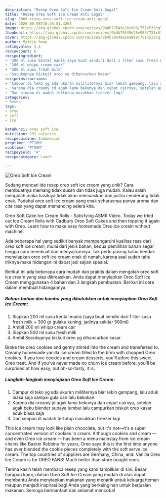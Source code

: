 ```yaml
---
description: "Resep Oreo Soft Ice Cream Anti Gagal"
title: "Resep Oreo Soft Ice Cream Anti Gagal"
slug: 3060-resep-oreo-soft-ice-cream-anti-gagal
date: 2020-05-08T18:40:51.426Z
image: https://img-global.cpcdn.com/recipes/9b4b79549e26e989/751x532cq70/oreo-soft-ice-cream-foto-resep-utama.jpg
thumbnail: https://img-global.cpcdn.com/recipes/9b4b79549e26e989/751x532cq70/oreo-soft-ice-cream-foto-resep-utama.jpg
cover: https://img-global.cpcdn.com/recipes/9b4b79549e26e989/751x532cq70/oreo-soft-ice-cream-foto-resep-utama.jpg
author: Mattie Rowe
ratingvalue: 3.4
reviewcount: 6
recipeingredient:
- "200 ml susu kental manis saya buat sendiri dari 1 liter susu fresh milk  300 gr gulaku kuning jadinya sekitar 500ml"
- "200 ml whipp cream cair"
- "500 ml susu fresh milk"
- "Secukupnya biskuit oreo yg dihancurkan kasar"
recipeinstructions:
- "Campur di teko yg ada ukuran mililiternya biar lebih gampang, lalu aduk biasa saja sampai gula cair lalu bekukan"
- "Karena dia creamy jd agak lama bekunya dan cepat cairnya, setelah agak beku blender supaya lembut lalu campurkan biskuit oreo kasar aduk biasa saja"
- "Dan simpan di wadah tertutup masukkan freezer lagi"
categories:
- Resep
tags:
- oreo
- soft
- ice

katakunci: oreo soft ice 
nutrition: 231 calories
recipecuisine: Indonesian
preptime: "PT18M"
cooktime: "PT56M"
recipeyield: "4"
recipecategory: Lunch

---
```



![Oreo Soft Ice Cream](https://img-global.cpcdn.com/recipes/9b4b79549e26e989/751x532cq70/oreo-soft-ice-cream-foto-resep-utama.jpg)

Sedang mencari ide resep oreo soft ice cream yang unik? Cara membuatnya memang tidak susah dan tidak juga mudah. Kalau salah mengolah maka hasilnya tidak akan memuaskan dan justru cenderung tidak enak. Padahal oreo soft ice cream yang enak seharusnya punya aroma dan cita rasa yang dapat memancing selera kita.

Oreo Soft Cake Ice Cream Rolls - Satisfying ASMR Video. Today we tried out Ice Cream Rolls with Cadbury Oreo Soft Cakes and then topping it again with Oreo. Learn how to make easy homemade Oreo ice cream without machine.

Ada beberapa hal yang sedikit banyak mempengaruhi kualitas rasa dari oreo soft ice cream, mulai dari jenis bahan, kedua pemilihan bahan segar hingga cara membuat dan menyajikannya. Tak perlu pusing kalau hendak menyiapkan oreo soft ice cream enak di rumah, karena asal sudah tahu triknya maka hidangan ini dapat jadi sajian spesial.


Berikut ini ada beberapa cara mudah dan praktis dalam mengolah oreo soft ice cream yang siap dikreasikan. Anda dapat menyiapkan Oreo Soft Ice Cream menggunakan 4 bahan dan 3 langkah pembuatan. Berikut ini cara dalam membuat hidangannya.

<!--inarticleads1-->

##### Bahan-bahan dan bumbu yang dibutuhkan untuk menyiapkan Oreo Soft Ice Cream:

1. Siapkan 200 ml susu kental manis (saya buat sendiri dari 1 liter susu fresh milk + 300 gr gulaku kuning, jadinya sekitar 500ml)
1. Ambil 200 ml whipp cream cair
1. Siapkan 500 ml susu fresh milk
1. Ambil Secukupnya biskuit oreo yg dihancurkan kasar


Broke the oreo cookies and gently stirred into the cream and transferred to. Creamy homemade vanilla ice cream filled to the brim with chopped Oreo cookies. If you love cookies and cream desserts, you&#39;ll adore this sweet Oreo treat. And if you&#39;ve never made no churn ice cream before, you&#39;ll be surprised at how easy, but oh-so-tasty, it is. 

<!--inarticleads2-->

##### Langkah-langkah menyiapkan Oreo Soft Ice Cream:

1. Campur di teko yg ada ukuran mililiternya biar lebih gampang, lalu aduk biasa saja sampai gula cair lalu bekukan
1. Karena dia creamy jd agak lama bekunya dan cepat cairnya, setelah agak beku blender supaya lembut lalu campurkan biskuit oreo kasar aduk biasa saja
1. Dan simpan di wadah tertutup masukkan freezer lagi


This ice cream may look like plain chocolate, but it&#39;s not—it&#39;s a super concentrated version of cookies &#39;n cream. Although cookies and cream — and even Oreo ice cream — has been a menu mainstay from ice cream chains like Baskin Robbins for years, Oreo says this is the first time anyone has ever blended the cookie pieces completely with the soft serve ice cream. The top countries of suppliers are Germany, China, and. Vanilla Oreo Ice Cream is for OREO FANS! Much better than store bought ones. 

Terima kasih telah membaca resep yang kami tampilkan di sini. Besar harapan kami, olahan Oreo Soft Ice Cream yang mudah di atas dapat membantu Anda menyiapkan makanan yang menarik untuk keluarga/teman maupun menjadi inspirasi bagi Anda yang berkeinginan untuk berjualan makanan. Semoga bermanfaat dan selamat mencoba!

